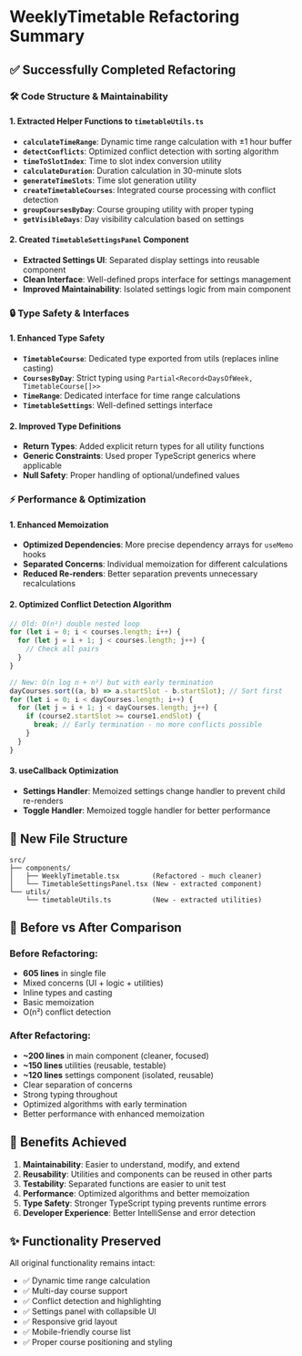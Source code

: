 # WeeklyTimetable Refactoring Summary

## ✅ **Successfully Completed Refactoring**

### 🛠️ **Code Structure & Maintainability**

#### 1. **Extracted Helper Functions to `timetableUtils.ts`**

- **`calculateTimeRange`**: Dynamic time range calculation with ±1 hour buffer
- **`detectConflicts`**: Optimized conflict detection with sorting algorithm
- **`timeToSlotIndex`**: Time to slot index conversion utility
- **`calculateDuration`**: Duration calculation in 30-minute slots
- **`generateTimeSlots`**: Time slot generation utility
- **`createTimetableCourses`**: Integrated course processing with conflict detection
- **`groupCoursesByDay`**: Course grouping utility with proper typing
- **`getVisibleDays`**: Day visibility calculation based on settings

#### 2. **Created `TimetableSettingsPanel` Component**

- **Extracted Settings UI**: Separated display settings into reusable component
- **Clean Interface**: Well-defined props interface for settings management
- **Improved Maintainability**: Isolated settings logic from main component

### 🔒 **Type Safety & Interfaces**

#### 1. **Enhanced Type Safety**

- **`TimetableCourse`**: Dedicated type exported from utils (replaces inline casting)
- **`CoursesByDay`**: Strict typing using `Partial<Record<DaysOfWeek, TimetableCourse[]>>`
- **`TimeRange`**: Dedicated interface for time range calculations
- **`TimetableSettings`**: Well-defined settings interface

#### 2. **Improved Type Definitions**

- **Return Types**: Added explicit return types for all utility functions
- **Generic Constraints**: Used proper TypeScript generics where applicable
- **Null Safety**: Proper handling of optional/undefined values

### ⚡ **Performance & Optimization**

#### 1. **Enhanced Memoization**

- **Optimized Dependencies**: More precise dependency arrays for `useMemo` hooks
- **Separated Concerns**: Individual memoization for different calculations
- **Reduced Re-renders**: Better separation prevents unnecessary recalculations

#### 2. **Optimized Conflict Detection Algorithm**

```typescript
// Old: O(n²) double nested loop
for (let i = 0; i < courses.length; i++) {
  for (let j = i + 1; j < courses.length; j++) {
    // Check all pairs
  }
}

// New: O(n log n + n²) but with early termination
dayCourses.sort((a, b) => a.startSlot - b.startSlot); // Sort first
for (let i = 0; i < dayCourses.length; i++) {
  for (let j = i + 1; j < dayCourses.length; j++) {
    if (course2.startSlot >= course1.endSlot) {
      break; // Early termination - no more conflicts possible
    }
  }
}
```

#### 3. **useCallback Optimization**

- **Settings Handler**: Memoized settings change handler to prevent child re-renders
- **Toggle Handler**: Memoized toggle handler for better performance

## 📁 **New File Structure**

```
src/
├── components/
│   ├── WeeklyTimetable.tsx        (Refactored - much cleaner)
│   └── TimetableSettingsPanel.tsx (New - extracted component)
└── utils/
    └── timetableUtils.ts          (New - extracted utilities)
```

## 🔄 **Before vs After Comparison**

### **Before Refactoring:**

- **605 lines** in single file
- Mixed concerns (UI + logic + utilities)
- Inline types and casting
- Basic memoization
- O(n²) conflict detection

### **After Refactoring:**

- **~200 lines** in main component (cleaner, focused)
- **~150 lines** utilities (reusable, testable)
- **~120 lines** settings component (isolated, reusable)
- Clear separation of concerns
- Strong typing throughout
- Optimized algorithms with early termination
- Better performance with enhanced memoization

## 🚀 **Benefits Achieved**

1. **Maintainability**: Easier to understand, modify, and extend
2. **Reusability**: Utilities and components can be reused in other parts
3. **Testability**: Separated functions are easier to unit test
4. **Performance**: Optimized algorithms and better memoization
5. **Type Safety**: Stronger TypeScript typing prevents runtime errors
6. **Developer Experience**: Better IntelliSense and error detection

## ✨ **Functionality Preserved**

All original functionality remains intact:

- ✅ Dynamic time range calculation
- ✅ Multi-day course support
- ✅ Conflict detection and highlighting
- ✅ Settings panel with collapsible UI
- ✅ Responsive grid layout
- ✅ Mobile-friendly course list
- ✅ Proper course positioning and styling
